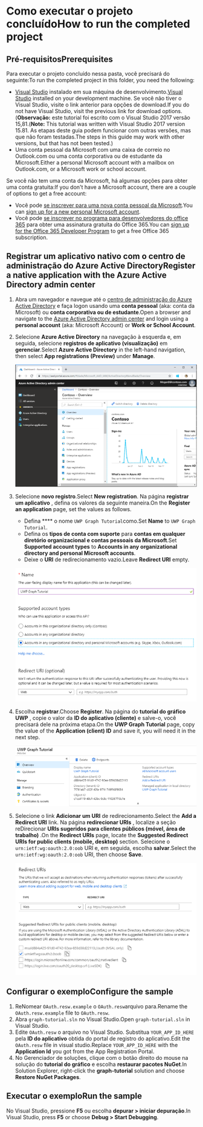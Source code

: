 # <a name="how-to-run-the-completed-project"></a><span data-ttu-id="73ffc-101">Como executar o projeto concluído</span><span class="sxs-lookup"><span data-stu-id="73ffc-101">How to run the completed project</span></span>

## <a name="prerequisites"></a><span data-ttu-id="73ffc-102">Pré-requisitos</span><span class="sxs-lookup"><span data-stu-id="73ffc-102">Prerequisites</span></span>

<span data-ttu-id="73ffc-103">Para executar o projeto concluído nessa pasta, você precisará do seguinte:</span><span class="sxs-lookup"><span data-stu-id="73ffc-103">To run the completed project in this folder, you need the following:</span></span>

- <span data-ttu-id="73ffc-104">[Visual Studio](https://visualstudio.microsoft.com/vs/) instalado em sua máquina de desenvolvimento.</span><span class="sxs-lookup"><span data-stu-id="73ffc-104">[Visual Studio](https://visualstudio.microsoft.com/vs/) installed on your development machine.</span></span> <span data-ttu-id="73ffc-105">Se você não tiver o Visual Studio, visite o link anterior para opções de download.</span><span class="sxs-lookup"><span data-stu-id="73ffc-105">If you do not have Visual Studio, visit the previous link for download options.</span></span> <span data-ttu-id="73ffc-106">(**Observação:** este tutorial foi escrito com o Visual Studio 2017 versão 15,81.</span><span class="sxs-lookup"><span data-stu-id="73ffc-106">(**Note:** This tutorial was written with Visual Studio 2017 version 15.81.</span></span> <span data-ttu-id="73ffc-107">As etapas deste guia podem funcionar com outras versões, mas que não foram testadas.</span><span class="sxs-lookup"><span data-stu-id="73ffc-107">The steps in this guide may work with other versions, but that has not been tested.)</span></span>
- <span data-ttu-id="73ffc-108">Uma conta pessoal da Microsoft com uma caixa de correio no Outlook.com ou uma conta corporativa ou de estudante da Microsoft.</span><span class="sxs-lookup"><span data-stu-id="73ffc-108">Either a personal Microsoft account with a mailbox on Outlook.com, or a Microsoft work or school account.</span></span>

<span data-ttu-id="73ffc-109">Se você não tem uma conta da Microsoft, há algumas opções para obter uma conta gratuita:</span><span class="sxs-lookup"><span data-stu-id="73ffc-109">If you don't have a Microsoft account, there are a couple of options to get a free account:</span></span>

- <span data-ttu-id="73ffc-110">Você pode [se inscrever para uma nova conta pessoal da Microsoft](https://signup.live.com/signup?wa=wsignin1.0&rpsnv=12&ct=1454618383&rver=6.4.6456.0&wp=MBI_SSL_SHARED&wreply=https://mail.live.com/default.aspx&id=64855&cbcxt=mai&bk=1454618383&uiflavor=web&uaid=b213a65b4fdc484382b6622b3ecaa547&mkt=E-US&lc=1033&lic=1).</span><span class="sxs-lookup"><span data-stu-id="73ffc-110">You can [sign up for a new personal Microsoft account](https://signup.live.com/signup?wa=wsignin1.0&rpsnv=12&ct=1454618383&rver=6.4.6456.0&wp=MBI_SSL_SHARED&wreply=https://mail.live.com/default.aspx&id=64855&cbcxt=mai&bk=1454618383&uiflavor=web&uaid=b213a65b4fdc484382b6622b3ecaa547&mkt=E-US&lc=1033&lic=1).</span></span>
- <span data-ttu-id="73ffc-111">Você pode [se inscrever no programa para desenvolvedores do office 365](https://developer.microsoft.com/office/dev-program) para obter uma assinatura gratuita do Office 365.</span><span class="sxs-lookup"><span data-stu-id="73ffc-111">You can [sign up for the Office 365 Developer Program](https://developer.microsoft.com/office/dev-program) to get a free Office 365 subscription.</span></span>

## <a name="register-a-native-application-with-the-azure-active-directory-admin-center"></a><span data-ttu-id="73ffc-112">Registrar um aplicativo nativo com o centro de administração do Azure Active Directory</span><span class="sxs-lookup"><span data-stu-id="73ffc-112">Register a native application with the Azure Active Directory admin center</span></span>

1. <span data-ttu-id="73ffc-113">Abra um navegador e navegue até o [centro de administração do Azure Active Directory](https://aad.portal.azure.com) e faça logon usando uma **conta pessoal** (aka: conta da Microsoft) ou **conta corporativa ou de estudante**.</span><span class="sxs-lookup"><span data-stu-id="73ffc-113">Open a browser and navigate to the [Azure Active Directory admin center](https://aad.portal.azure.com) and login using a **personal account** (aka: Microsoft Account) or **Work or School Account**.</span></span>

1. <span data-ttu-id="73ffc-114">Selecione **Azure Active Directory** na navegação à esquerda e, em seguida, selecione **registros de aplicativo (visualização)** em **gerenciar**.</span><span class="sxs-lookup"><span data-stu-id="73ffc-114">Select **Azure Active Directory** in the left-hand navigation, then select **App registrations (Preview)** under **Manage**.</span></span>

    ![<span data-ttu-id="73ffc-115">Uma captura de tela dos registros de aplicativo</span><span class="sxs-lookup"><span data-stu-id="73ffc-115">A screenshot of the App registrations</span></span> ](/tutorial/images/aad-portal-app-registrations.png)

1. <span data-ttu-id="73ffc-116">Selecione **novo registro**.</span><span class="sxs-lookup"><span data-stu-id="73ffc-116">Select **New registration**.</span></span> <span data-ttu-id="73ffc-117">Na página **registrar um aplicativo** , defina os valores da seguinte maneira.</span><span class="sxs-lookup"><span data-stu-id="73ffc-117">On the **Register an application** page, set the values as follows.</span></span>

    - <span data-ttu-id="73ffc-118">Defina \*\*\*\* o nome `UWP Graph Tutorial`como.</span><span class="sxs-lookup"><span data-stu-id="73ffc-118">Set **Name** to `UWP Graph Tutorial`.</span></span>
    - <span data-ttu-id="73ffc-119">Defina os **tipos de conta com suporte** para **contas em qualquer diretório organizacional e contas pessoais da Microsoft**.</span><span class="sxs-lookup"><span data-stu-id="73ffc-119">Set **Supported account types** to **Accounts in any organizational directory and personal Microsoft accounts**.</span></span>
    - <span data-ttu-id="73ffc-120">Deixe o **URI** de redirecionamento vazio.</span><span class="sxs-lookup"><span data-stu-id="73ffc-120">Leave **Redirect URI** empty.</span></span>

    ![Uma captura de tela da página registrar um aplicativo](/tutorial/images/aad-register-an-app.png)

1. <span data-ttu-id="73ffc-122">Escolha **registrar**.</span><span class="sxs-lookup"><span data-stu-id="73ffc-122">Choose **Register**.</span></span> <span data-ttu-id="73ffc-123">Na página do **tutorial do gráfico UWP** , copie o valor da **ID do aplicativo (cliente)** e salve-o, você precisará dele na próxima etapa.</span><span class="sxs-lookup"><span data-stu-id="73ffc-123">On the **UWP Graph Tutorial** page, copy the value of the **Application (client) ID** and save it, you will need it in the next step.</span></span>

    ![Uma captura de tela da ID do aplicativo do novo registro de aplicativo](/tutorial/images/aad-application-id.png)

1. <span data-ttu-id="73ffc-125">Selecione o link **Adicionar um URI** de redirecionamento.</span><span class="sxs-lookup"><span data-stu-id="73ffc-125">Select the **Add a Redirect URI** link.</span></span> <span data-ttu-id="73ffc-126">Na página **redirecionar URIs** , localize a seção reDirecionar **URIs sugeridos para clientes públicos (móvel, área de trabalho)** .</span><span class="sxs-lookup"><span data-stu-id="73ffc-126">On the **Redirect URIs** page, locate the **Suggested Redirect URIs for public clients (mobile, desktop)** section.</span></span> <span data-ttu-id="73ffc-127">Selecione o `urn:ietf:wg:oauth:2.0:oob` URI e, em seguida, escolha **salvar**.</span><span class="sxs-lookup"><span data-stu-id="73ffc-127">Select the `urn:ietf:wg:oauth:2.0:oob` URI, then choose **Save**.</span></span>

    ![Captura de tela da página URIs de reDirecionamento](/tutorial/images/aad-redirect-uris.png)

## <a name="configure-the-sample"></a><span data-ttu-id="73ffc-129">Configurar o exemplo</span><span class="sxs-lookup"><span data-stu-id="73ffc-129">Configure the sample</span></span>

1. <span data-ttu-id="73ffc-130">ReNomear `OAuth.resw.example` o `OAuth.resw`arquivo para.</span><span class="sxs-lookup"><span data-stu-id="73ffc-130">Rename the `OAuth.resw.example` file to `OAuth.resw`.</span></span>
1. <span data-ttu-id="73ffc-131">Abra `graph-tutorial.sln` no Visual Studio.</span><span class="sxs-lookup"><span data-stu-id="73ffc-131">Open `graph-tutorial.sln` in Visual Studio.</span></span>
1. <span data-ttu-id="73ffc-132">Edite `OAuth.resw` o arquivo no Visual Studio. Substitua `YOUR_APP_ID_HERE` pela **ID do aplicativo** obtida do portal de registro do aplicativo.</span><span class="sxs-lookup"><span data-stu-id="73ffc-132">Edit the `OAuth.resw` file in visual studio.Replace `YOUR_APP_ID_HERE` with the **Application Id** you got from the App Registration Portal.</span></span>
1. <span data-ttu-id="73ffc-133">No Gerenciador de soluções, clique com o botão direito do mouse na solução do **tutorial do gráfico** e escolha **restaurar pacotes NuGet**.</span><span class="sxs-lookup"><span data-stu-id="73ffc-133">In Solution Explorer, right-click the **graph-tutorial** solution and choose **Restore NuGet Packages**.</span></span>

## <a name="run-the-sample"></a><span data-ttu-id="73ffc-134">Executar o exemplo</span><span class="sxs-lookup"><span data-stu-id="73ffc-134">Run the sample</span></span>

<span data-ttu-id="73ffc-135">No Visual Studio, pressione **F5** ou escolha **depurar > iniciar depuração**.</span><span class="sxs-lookup"><span data-stu-id="73ffc-135">In Visual Studio, press **F5** or choose **Debug > Start Debugging**.</span></span>
